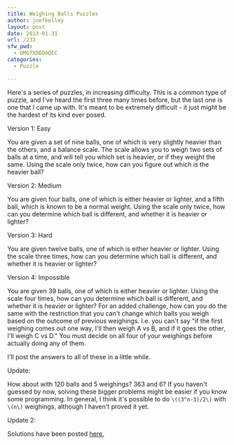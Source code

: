 ```yaml
---
title: Weighing Balls Puzzles
author: joefkelley
layout: post
date: 2013-01-31
url: /233
sfw_pwd:
  - DMGfXDDDmQEC
categories:
  - Puzzle

---
```

Here's a series of puzzles, in increasing difficulty. This is a common type of puzzle, and I've heard the first three many times before, but the last one is one that I came up with. It's meant to be extremely difficult - it just might be the hardest of its kind ever posed.

Version 1: Easy
  
You are given a set of nine balls, one of which is very slightly heavier than the others, and a balance scale. The scale allows you to weigh two sets of balls at a time, and will tell you which set is heavier, or if they weight the same. Using the scale only twice, how can you figure out which is the heavier ball?

Version 2: Medium
  
You are given four balls, one of which is either heavier or lighter, and a fifth ball, which is known to be a normal weight. Using the scale only twice, how can you determine which ball is different, and whether it is heavier or lighter?

Version 3: Hard
  
You are given twelve balls, one of which is either heavier or lighter. Using the scale three times, how can you determine which ball is different, and whether it is heavier or lighter?

Version 4: Impossible
  
You are given 39 balls, one of which is either heavier or lighter. Using the scale four times, how can you determine which ball is different, and whether it is heavier or lighter? For an added challenge, how can you do the same with the restriction that you can't change which balls you weigh based on the outcome of previous weighings. I.e. you can't say "if the first weighing comes out one way, I'll then weigh A vs B, and if it goes the other, I'll weigh C vs D." You must decide on all four of your weighings before actually doing any of them.

I'll post the answers to all of these in a little while.

Update:
  
How about with 120 balls and 5 weighings? 363 and 6? If you haven't guessed by now, solving these bigger problems might be easier if you know some programming. In general, I think it's possible to do `\((3^n-3)/2\)` with `\(n\)` weighings, although I haven't proved it yet.

Update 2:
  
Solutions have been posted [here.][1]

 [1]: /239
